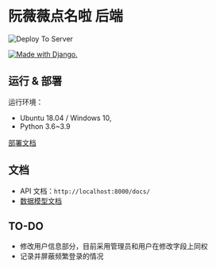 # 阮薇薇点名啦 后端 

![Deploy To Server](https://github.com/uestc-msc/uestcmsc_webapp_backend/workflows/Deploy%20To%20Server/badge.svg)

<a href="http://www.djangoproject.com/"><img src="https://www.djangoproject.com/m/img/badges/djangomade124x25.gif" border="0" alt="Made with Django." title="Made with Django." /></a>

## 运行 & 部署

运行环境：

* Ubuntu 18.04 / Windows 10, 
* Python 3.6~3.9

[部署文档](deploy/deploy.md)

## 文档

* API 文档：`http://localhost:8000/docs/`
* [数据模型文档](docs/models.md)

## TO-DO

* 修改用户信息部分，目前采用管理员和用户在修改字段上同权
* 记录并屏蔽频繁登录的情况